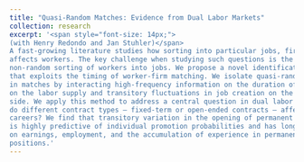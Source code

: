 ```yaml
---
title: "Quasi-Random Matches: Evidence from Dual Labor Markets"
collection: research
excerpt: '<span style="font-size: 14px;">
(with Henry Redondo and Jan Stuhler)</span>
A fast-growing literature studies how sorting into particular jobs, firms, or locations
affects workers. The key challenge when studying such questions is the
non-random sorting of workers into jobs. We propose a novel identification strategy
that exploits the timing of worker-firm matching. We isolate quasi-random variation
in matches by interacting high-frequency information on the duration of contracts
on the labor supply and transitory fluctuations in job creation on the labor demand
side. We apply this method to address a central question in dual labor markets: how
do different contract types – fixed-term or open-ended contracts – affect workers’
careers? We find that transitory variation in the opening of permanent contracts
is highly predictive of individual promotion probabilities and has long-lasting effects
on earnings, employment, and the accumulation of experience in permanent
positions.'
---
```

